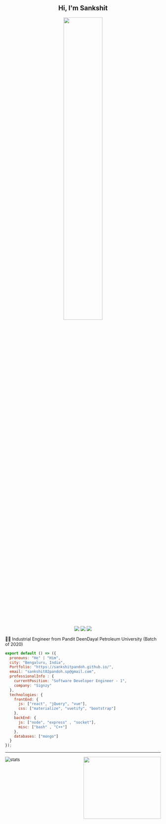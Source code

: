 <h2 align="center"> Hi, I'm Sankshit <br/> </h2> 

<p align="center"><img width=50% src="https://wompampsupport.azureedge.net/fetchimage?siteId=7575&v=2&jpgQuality=100&width=700&url=https%3A%2F%2Fi.kym-cdn.com%2Fentries%2Ficons%2Ffacebook%2F000%2F021%2F807%2Fig9OoyenpxqdCQyABmOQBZDI0duHk2QZZmWg2Hxd4ro.jpg"></p>

<p align="center">
  <a href="https://twitter.com/ByPandoh/"><img src="https://img.shields.io/badge/-Twitter-222222?style=flat-square&logo=twitter&logoColor=white&link=https://twitter.com/ByPandoh/"></a>
  <a href="https://www.linkedin.com/in/sankshit-pandoh/"><img src="https://img.shields.io/badge/-LinkedIn-222222?style=flat-square&logo=Linkedin&logoColor=white&link=https://www.linkedin.com/in/sankshit-pandoh/"></a>
  <a href="mailto:sankshit02pandoh.sp@gmail.com"><img src="https://img.shields.io/badge/-Gmail-222222?style=flat-square&logo=Gmail&logoColor=white&link=mailto:sankshit02pandoh.sp@gmail.com"></a>
</p>



👨‍🎓 Industrial Engineer from Pandit DeenDayal Petroleum University (Batch of 2020) 

```js
export default () => ({
  pronouns: "He" | "Him",
  city: "Bengaluru, India",
  Portfolio: "https://sankshitpandoh.github.io/",
  email: "sankshit02pandoh.sp@gmail.com",
  professionalInfo : {
    currentPosition: "Software Developer Engineer - 1",
    company: "Signzy"
  },
  technologies: {
    frontEnd: {
      js: ["react", "jQuery", "vue"],
      css: ["materialize", "vuetify", "bootstrap"]
    },
    backEnd: {
      js: ["node", "express" , "socket"],
      misc: ["bash" , "C++"]
    },
    databases: ["mongo"]
  }
});
```

---
<p align ="left">
<img alt="stats" src="https://github-readme-stats.vercel.app/api?username=sankshitpandoh&show_icons=true&title_color=00ffff&text_color=33ff33&bg_color=333333&icon_color=ffff4d")
</p>

<img align='right' src='https://media1.tenor.com/images/763645168fe913c18e4d52385e91cccc/tenor.gif?itemid=11550101' height = "200" width="250">
